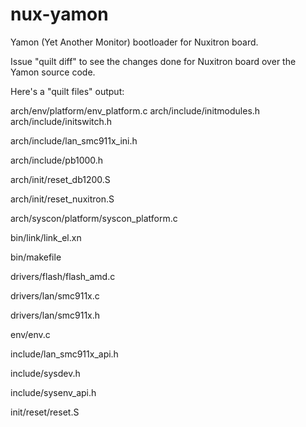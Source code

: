 # nux-yamon

Yamon (Yet Another Monitor) bootloader for Nuxitron board.

Issue "quilt diff" to see the changes done for Nuxitron board over the Yamon source code.

Here's a "quilt files" output:

  arch/env/platform/env_platform.c
  arch/include/initmodules.h
  arch/include/initswitch.h
  
  arch/include/lan_smc911x_ini.h
  
  arch/include/pb1000.h
  
  arch/init/reset_db1200.S
  
  arch/init/reset_nuxitron.S
  
  arch/syscon/platform/syscon_platform.c
  
  bin/link/link_el.xn
  
  bin/makefile
  
  drivers/flash/flash_amd.c
  
  drivers/lan/smc911x.c
  
  drivers/lan/smc911x.h
  
  env/env.c
  
  include/lan_smc911x_api.h
  
  include/sysdev.h
  
  include/sysenv_api.h
  
  init/reset/reset.S
